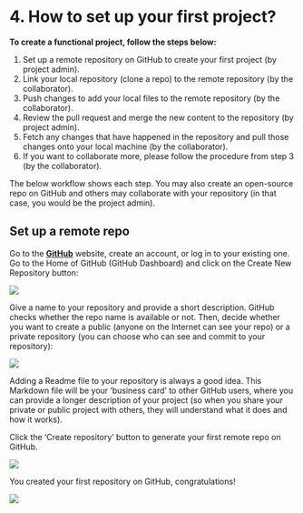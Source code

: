 # 4. How to set up your first project?

**To create a functional project, follow the steps below:**

1. Set up a remote repository on GitHub to create your first project (by project admin). 
2.	Link your local repository (clone a repo) to the remote repository (by the collaborator).
3.	Push changes to add your local files to the remote repository (by the collaborator).
4.	Review the pull request and merge the new content to the repository (by project admin).
5.	Fetch any changes that have happened in the repository and pull those changes onto your local machine (by the collaborator).
6.	If you want to collaborate more, please follow the procedure from step 3 (by the collaborator).

The below workflow shows each step. You may also create an open-source repo on GitHub and others may collaborate with your repository (in that case, you would be the project admin).

## Set up a remote repo

Go to the [**GitHub**](https://github.com/) website, create an account, or log in to your existing one. Go to the Home of GitHub (GitHub Dashboard) and click on the Create New Repository button:

![](http://hdoc.csirt-tooling.org/uploads/upload_046c1844c2517bd513eff90f4e104feb.png)

Give a name to your repository and provide a short description. GitHub checks whether the repo name is available or not. Then, decide whether you want to create a public (anyone on the Internet can see your repo) or a private repository (you can choose who can see and commit to your repository):

![](http://hdoc.csirt-tooling.org/uploads/upload_54bf8b30c43beed0a610d949465b156c.png)

Adding a Readme file to your repository is always a good idea. This Markdown file will be your ‘business card’ to other GitHub users, where you can provide a longer description of your project (so when you share your private or public project with others, they will understand what it does and how it works). 

Click the ‘Create repository’ button to generate your first remote repo on GitHub. 

![](http://hdoc.csirt-tooling.org/uploads/upload_b036f0fc223773896826da6efe623caa.png)

You created your first repository on GitHub, congratulations!

![](http://hdoc.csirt-tooling.org/uploads/upload_e37b146b53d6f22b5f68229ba5565d7e.png)
